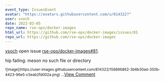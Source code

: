 ```yaml
---
event_type: IssuesEvent
avatar: "https://avatars.githubusercontent.com/u/814322?"
user: vsoch
date: 2022-03-05
repo_name: rse-ops/docker-images
html_url: https://github.com/rse-ops/docker-images/issues/81
repo_url: https://github.com/rse-ops/docker-images
---
```


<a href='https://github.com/vsoch' target='_blank'>vsoch</a> open issue <a href='https://github.com/rse-ops/docker-images/issues/81' target='_blank'>rse-ops/docker-images#81</a>.

<p>hip failing: meson no such file or directory</p><small>![image](https://user-images.githubusercontent.com/814322/156896862-3b6b30ad-350b-4423-96e5-c5eab2fd002a.png)...</small><a href='https://github.com/rse-ops/docker-images/issues/81' target='_blank'>View Comment</a>